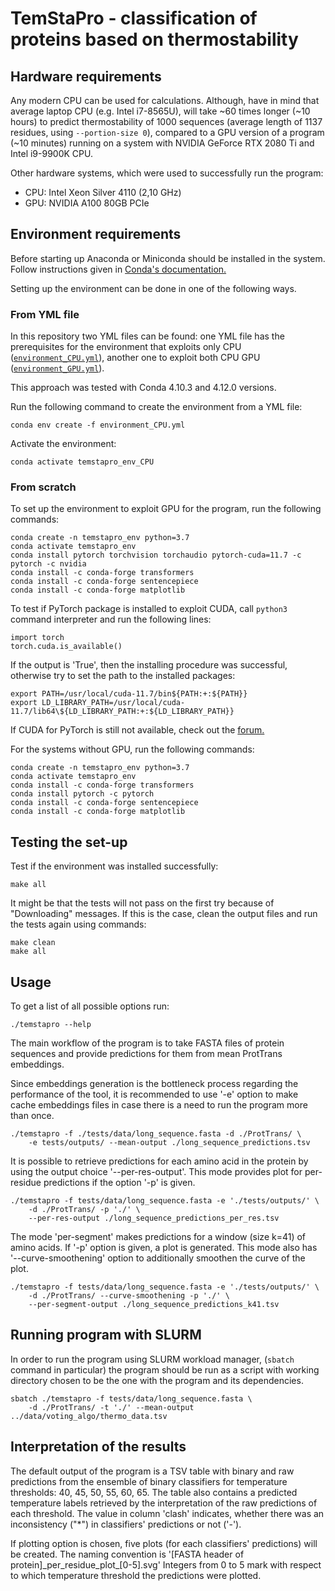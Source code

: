 # TemStaPro - classification of proteins based on thermostability

## Hardware requirements

Any modern CPU can be used for calculations. Although, have 
in mind that average laptop CPU (e.g. Intel i7-8565U), 
will take ~60 times longer (~10 hours) to predict thermostability of 1000 sequences (average length of 
1137 residues, using `--portion-size 0`), 
compared to a GPU 
version of a program (~10 minutes)
running on a system with NVIDIA GeForce RTX 2080 Ti 
and Intel i9-9900K CPU.

Other hardware systems, which were used to successfully run the program:

- CPU: Intel Xeon Silver 4110 (2,10 GHz)
- GPU: NVIDIA A100 80GB PCIe

## Environment requirements

Before starting up Anaconda or Miniconda should be installed
in the system. Follow instructions given in 
[Conda's documentation.](https://docs.conda.io/projects/conda/en/latest/user-guide/install/linux.html)

Setting up the environment can be done in one of the following ways.

### From YML file

In this repository two YML files can be found: one YML file
has the prerequisites for the environment that exploits only 
CPU ([`environment_CPU.yml`](./environment_CPU.yml)), another one to exploit both CPU 
GPU ([`environment_GPU.yml`](./environment_GPU.yml)).

This approach was tested with Conda 4.10.3 and 4.12.0 versions.

Run the following command to create the environment from a 
YML file:
```
conda env create -f environment_CPU.yml
```

Activate the environment:
```
conda activate temstapro_env_CPU
```

### From scratch

To set up the environment to exploit GPU for the program, run the following commands:
```
conda create -n temstapro_env python=3.7
conda activate temstapro_env
conda install pytorch torchvision torchaudio pytorch-cuda=11.7 -c pytorch -c nvidia
conda install -c conda-forge transformers
conda install -c conda-forge sentencepiece
conda install -c conda-forge matplotlib
```

To test if PyTorch package is installed to exploit CUDA,
call `python3` command interpreter and run the 
following lines:
```
import torch
torch.cuda.is_available()
```

If the output is 'True', then the installing procedure was successful,
otherwise try to set the path to the installed packages:
```
export PATH=/usr/local/cuda-11.7/bin${PATH:+:${PATH}}
export LD_LIBRARY_PATH=/usr/local/cuda-11.7/lib64\${LD_LIBRARY_PATH:+:${LD_LIBRARY_PATH}}
```

If CUDA for PyTorch is still not available, check out the [forum.](https://github.com/pytorch/pytorch/issues/30664)

For the systems without GPU, run the following commands:
```
conda create -n temstapro_env python=3.7
conda activate temstapro_env
conda install -c conda-forge transformers
conda install pytorch -c pytorch
conda install -c conda-forge sentencepiece
conda install -c conda-forge matplotlib
```

## Testing the set-up

Test if the environment was installed successfully:
```
make all
```

It might be that the tests will not pass on the first
try because of "Downloading" messages. If this is 
the case, clean the output files
and run the tests again using commands:

```
make clean
make all
```

## Usage

To get a list of all possible options run:
```
./temstapro --help
```

The main workflow of the program is to take FASTA files of protein
sequences and provide predictions for them from mean ProtTrans embeddings. 

Since embeddings generation is the bottleneck process regarding 
the performance of the tool, it is recommended to use '-e' option 
to make cache embeddings files in case there is a need to run the 
program more than once.

```
./temstapro -f ./tests/data/long_sequence.fasta -d ./ProtTrans/ \
    -e tests/outputs/ --mean-output ./long_sequence_predictions.tsv
```

It is possible to retrieve predictions for each amino acid in the protein 
by using the output choice '--per-res-output'. This mode provides plot for per-residue
predictions if the option '-p' is given.

```
./temstapro -f tests/data/long_sequence.fasta -e './tests/outputs/' \
    -d ./ProtTrans/ -p './' \
    --per-res-output ./long_sequence_predictions_per_res.tsv
```

The mode 'per-segment' makes predictions for a window (size k=41) of 
amino acids. If '-p' option is given, a plot is generated. This mode also has 
'--curve-smoothening' option to additionally smoothen the curve of the plot.

```
./temstapro -f tests/data/long_sequence.fasta -e './tests/outputs/' \
    -d ./ProtTrans/ --curve-smoothening -p './' \
    --per-segment-output ./long_sequence_predictions_k41.tsv
```

## Running program with SLURM

In order to run the program using SLURM workload manager,
(`sbatch` command in particular) the program should be run 
as a script with working directory
chosen to be the one with the program and its dependencies.

```
sbatch ./temstapro -f tests/data/long_sequence.fasta \
    -d ./ProtTrans/ -t './' --mean-output ../data/voting_algo/thermo_data.tsv
```

## Interpretation of the results

The default output of the program is a TSV table with binary and raw predictions
from the ensemble of binary classifiers for temperature thresholds: 
40, 45, 50, 55, 60, 65. The table also contains a predicted temperature labels
retrieved by the interpretation of the raw predictions of each threshold. 
The value in column 'clash' indicates, whether there was an inconsistency ("\*") in 
classifiers' predictions or not ('-').

If plotting option is chosen, five plots (for each classifiers' predictions) 
will be created. The naming convention is 
'[FASTA header of protein]\_per\_residue\_plot\_[0-5].svg'
Integers from 0 to 5 mark with respect to which temperature threshold the predictions
were plotted. 
